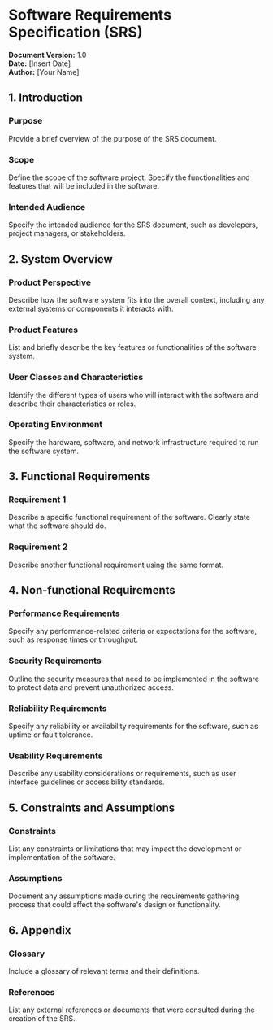 # Software Requirements Specification (SRS)
**Document Version:** 1.0  
**Date:** [Insert Date]  
**Author:** [Your Name]

## 1. Introduction

### Purpose
Provide a brief overview of the purpose of the SRS document.

### Scope
Define the scope of the software project. Specify the functionalities and features that will be included in the software.

### Intended Audience
Specify the intended audience for the SRS document, such as developers, project managers, or stakeholders.

## 2. System Overview

### Product Perspective
Describe how the software system fits into the overall context, including any external systems or components it interacts with.

### Product Features
List and briefly describe the key features or functionalities of the software system.

### User Classes and Characteristics
Identify the different types of users who will interact with the software and describe their characteristics or roles.

### Operating Environment
Specify the hardware, software, and network infrastructure required to run the software system.

## 3. Functional Requirements

### Requirement 1
Describe a specific functional requirement of the software. Clearly state what the software should do.

### Requirement 2
Describe another functional requirement using the same format.

## 4. Non-functional Requirements

### Performance Requirements
Specify any performance-related criteria or expectations for the software, such as response times or throughput.

### Security Requirements
Outline the security measures that need to be implemented in the software to protect data and prevent unauthorized access.

### Reliability Requirements
Specify any reliability or availability requirements for the software, such as uptime or fault tolerance.

### Usability Requirements
Describe any usability considerations or requirements, such as user interface guidelines or accessibility standards.

## 5. Constraints and Assumptions

### Constraints
List any constraints or limitations that may impact the development or implementation of the software.

### Assumptions
Document any assumptions made during the requirements gathering process that could affect the software's design or functionality.

## 6. Appendix

### Glossary
Include a glossary of relevant terms and their definitions.

### References
List any external references or documents that were consulted during the creation of the SRS.

